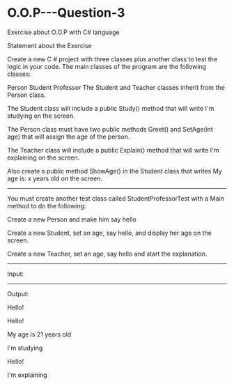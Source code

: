# O.O.P---Question-3

Exercise about O.O.P with C# language

Statement about the Exercise

Create a new C # project with three classes plus another class to test the logic in your code. The main classes of the program are the following classes:

Person
Student
Professor
The Student and Teacher classes inherit from the Person class.

The Student class will include a public Study() method that will write I'm studying on the screen.

The Person class must have two public methods Greet() and SetAge(int age) that will assign the age of the person.

The Teacher class will include a public Explain() method that will write I'm explaining on the screen.

Also create a public method ShowAge() in the Student class that writes My age is: x years old on the screen.
_____________
You must create another test class called StudentProfessorTest with a Main method to do the following:

Create a new Person and make him say hello

Create a new Student, set an age, say hello, and display her age on the screen.

Create a new Teacher, set an age, say hello and start the explanation.
_________________
Input:
 
______________
Output:

Hello!

Hello!

My age is 21 years old

I'm studying

Hello!

I'm explaining
